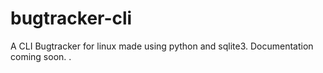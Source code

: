 # bugtracker-cli
A CLI Bugtracker for linux made using python and sqlite3. 
Documentation coming soon. .
